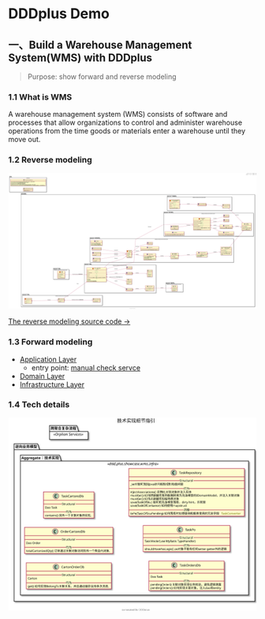 # DDDplus Demo

## 一、Build a Warehouse Management System(WMS) with DDDplus

>Purpose: show forward and reverse modeling

### 1.1 What is WMS

A warehouse management system (WMS) consists of software and processes that allow organizations to control and administer warehouse operations from the time goods or materials enter a warehouse until they move out.

### 1.2 Reverse modeling

![](/doc/wms.svg)

[The reverse modeling source code ->](reverse/WmsReverseModelingTest.java)

### 1.3 Forward modeling

- [Application Layer](wms/app/)
   - entry point: [manual check servce](wms/app/service/ManualCheckAppService.java)
- [Domain Layer](wms/domain/)
- [Infrastructure Layer](wms/infra/)

### 1.4 Tech details

![](/doc/tech.svg)


